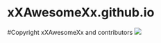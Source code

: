 # xXAwesomeXx.github.io
#Copyright xXAwesomeXx and contributors
<img src="http://www.thefantasyreport.net/wp-content/uploads/2015/10/matrix-code.jpg">
